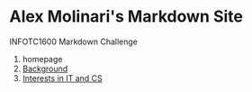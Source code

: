 # Alex Molinari's Markdown Site
INFOTC1600 Markdown Challenge

1. homepage
2. [Background](background.md)
3. [Interests in IT and CS](interests_in_CS.md)





